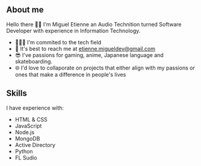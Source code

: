 ## About me
Hello there 👋🏾 I'm Miguel Etienne an Audio Technition turned Software Developer with experience in Information Technology.
- 👨🏾‍💻 I'm commited to the tech field 
- 📩 It's best to reach me at etienne.migueldev@gmail.com
- 😎 I've passions for gaming, anime, Japanese language and skateboarding.
- 🌐 I'd love to collaporate on projects that either align with my passions or ones that make a difference in people's lives

## Skills
I have experience with:
- HTML & CSS
- JavaScript
- Node.js
- MongoDB
- Active Directory
- Python
- FL Sudio
